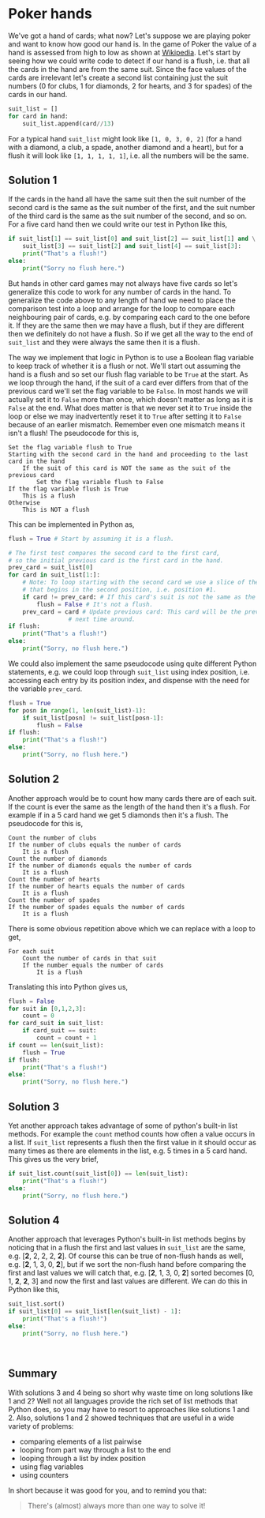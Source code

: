 # Poker hands

We've got a hand of cards; what now? Let's suppose we are playing poker and want to know how good our hand is. In the game of Poker the value of a hand is assessed from high to low as shown at [Wikipedia](http://en.wikipedia.org/wiki/List_of_poker_hands). Let's start by seeing how we could write code to detect if our hand is a flush, i.e. that all the cards in the hand are from the same suit. Since the face values of the cards are irrelevant let's create a second list containing just the suit numbers (0 for clubs, 1 for diamonds, 2 for hearts, and 3 for spades) of the cards in our hand.

```python
suit_list = []
for card in hand:
    suit_list.append(card//13)
```

For a typical hand `suit_list` might look like `[1, 0, 3, 0, 2]` (for a hand with a diamond, a club, a spade, another diamond and a heart), but for a flush it will look like `[1, 1, 1, 1, 1]`, i.e. all the numbers will be the same.

## Solution 1

If the cards in the hand all have the same suit then the suit number of the second card is the same as the suit number of the first, and the suit number of the third card is the same as the suit number of the second, and so on. For a five card hand then we could write our test in Python like this,

```python
if suit_list[1] == suit_list[0] and suit_list[2] == suit_list[1] and \
    suit_list[3] == suit_list[2] and suit_list[4] == suit_list[3]:
    print("That's a flush!")
else:
    print("Sorry no flush here.")
```

But hands in other card games may not always have five cards so let's generalize this code to work for any number of cards in the hand. To generalize the code above to any length of hand we need to place the comparison test into a loop and arrange for the loop to compare each neighbouring pair of cards, e.g. by comparing each card to the one before it. If they are the same then we may have a flush, but if they are different then we definitely do not have a flush. So if we get all the way to the end of `suit_list` and they were always the same then it is a flush.

The way we implement that logic in Python is to use a Boolean flag variable to keep track of whether it is a flush or not. We'll start out assuming the hand is a flush and so set our flush flag variable to be `True` at the start. As we loop through the hand, if the suit of a card ever differs from that of the previous card we'll set the flag variable to be `False`. In most hands we will actually set it to `False` more than once, which doesn't matter as long as it is `False` at the end. What does matter is that we never set it to `True` inside the loop or else we may inadvertently reset it to `True` after setting it to `False` because of an earlier mismatch. Remember even one mismatch means it isn't a flush! The pseudocode for this is,

```plaintext
Set the flag variable flush to True
Starting with the second card in the hand and proceeding to the last card in the hand
    If the suit of this card is NOT the same as the suit of the previous card
        Set the flag variable flush to False
If the flag variable flush is True
    This is a flush
Otherwise
    This is NOT a flush
```

This can be implemented in Python as,

```python
flush = True # Start by assuming it is a flush.

# The first test compares the second card to the first card,
# so the initial previous card is the first card in the hand.
prev_card = suit_list[0]
for card in suit_list[1:]:
    # Note: To loop starting with the second card we use a slice of the list,
    # that begins in the second position, i.e. position #1.
    if card != prev_card: # If this card's suit is not the same as the previous one's.
        flush = False # It's not a flush.
    prev_card = card # Update previous card: This card will be the previous card
                 # next time around.
if flush:
    print("That's a flush!")
else:
    print("Sorry, no flush here.")
```

We could also implement the same pseudocode using quite different Python statements, e.g. we could loop through `suit_list` using index position, i.e. accessing each entry by its position index, and dispense with the need for the variable `prev_card`.

```python
flush = True
for posn in range(1, len(suit_list)-1):
    if suit_list[posn] != suit_list[posn-1]:
        flush = False
if flush:
    print("That's a flush!")
else:
    print("Sorry, no flush here.")
```

## Solution 2

Another approach would be to count how many cards there are of each suit. If the count is ever the same as the length of the hand then it's a flush. For example if in a 5 card hand we get 5 diamonds then it's a flush. The pseudocode for this is,

```plaintext
Count the number of clubs
If the number of clubs equals the number of cards
    It is a flush
Count the number of diamonds
If the number of diamonds equals the number of cards
    It is a flush
Count the number of hearts
If the number of hearts equals the number of cards
    It is a flush
Count the number of spades
If the number of spades equals the number of cards
    It is a flush
```

There is some obvious repetition above which we can replace with a loop to get,

```plaintext
For each suit
    Count the number of cards in that suit
    If the number equals the number of cards
        It is a flush
```

Translating this into Python gives us,

```python
flush = False
for suit in [0,1,2,3]:
    count = 0
for card_suit in suit_list:
    if card_suit == suit:
        count = count + 1
if count == len(suit_list):
    flush = True
if flush:
    print("That's a flush!")
else:
    print("Sorry, no flush here.")
```

## Solution 3

Yet another approach takes advantage of some of python's built-in list methods. For example the `count` method counts how often a value occurs in a list. If `suit_list` represents a flush then the first value in it should occur as many times as there are elements in the list, e.g. 5 times in a 5 card hand. This gives us the very brief,

```python
if suit_list.count(suit_list[0]) == len(suit_list):
    print("That's a flush!")
else:
    print("Sorry, no flush here.")
```

## Solution 4

Another approach that leverages Python's built-in list methods begins by noticing that in a flush the first and last values in `suit_list` are the same, e.g. [**2**, 2, 2, 2, **2**]. Of course this can be true of non-flush hands as well, e.g. [**2**, 1, 3, 0, **2**], but if we sort the non-flush hand before comparing the first and last values we will catch that, e.g. [**2**, 1, 3, 0, **2**] sorted becomes [0, 1, **2**, **2**, 3] and now the first and last values are different. We can do this in Python like this,

```python
suit_list.sort()
if suit_list[0] == suit_list[len(suit_list) - 1]:
    print("That's a flush!")
else:
    print("Sorry, no flush here.")
```

<br>

## Summary

With solutions 3 and 4 being so short why waste time on long solutions
like 1 and 2? Well not all languages provide the rich set of list
methods that Python does, so you may have to resort to approaches like
solutions 1 and 2. Also, solutions 1 and 2 showed techniques that are
useful in a wide variety of problems:

-   comparing elements of a list pairwise
-   looping from part way through a list to the end
-   looping through a list by index position
-   using flag variables
-   using counters

In short because it was good for you, and to remind you that:

> There's (almost) always more than one way to solve it!
